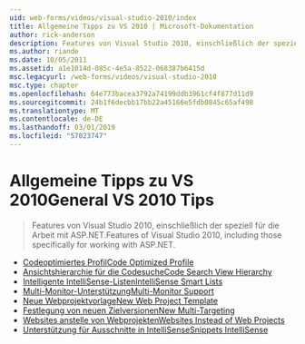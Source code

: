 ```yaml
---
uid: web-forms/videos/visual-studio-2010/index
title: Allgemeine Tipps zu VS 2010 | Microsoft-Dokumentation
author: rick-anderson
description: Features von Visual Studio 2010, einschließlich der speziell für die Arbeit mit ASP.NET.
ms.author: riande
ms.date: 10/05/2011
ms.assetid: a1e1014d-085c-4e5a-8522-068387b6415d
msc.legacyurl: /web-forms/videos/visual-studio-2010
msc.type: chapter
ms.openlocfilehash: 64e773bacea3792a74199ddb3961cf4f877d11d9
ms.sourcegitcommit: 24b1f6decbb17bb22a45166e5fdb0845c65af498
ms.translationtype: MT
ms.contentlocale: de-DE
ms.lasthandoff: 03/01/2019
ms.locfileid: "57023747"
---
```

<a name="general-vs-2010-tips"></a><span data-ttu-id="2c95d-103">Allgemeine Tipps zu VS 2010</span><span class="sxs-lookup"><span data-stu-id="2c95d-103">General VS 2010 Tips</span></span>
====================
> <span data-ttu-id="2c95d-104">Features von Visual Studio 2010, einschließlich der speziell für die Arbeit mit ASP.NET.</span><span class="sxs-lookup"><span data-stu-id="2c95d-104">Features of Visual Studio 2010, including those specifically for working with ASP.NET.</span></span>


- [<span data-ttu-id="2c95d-105">Codeoptimiertes Profil</span><span class="sxs-lookup"><span data-stu-id="2c95d-105">Code Optimized Profile</span></span>](visual-studio-2010-quick-hit-code-optimized-profile.md)
- [<span data-ttu-id="2c95d-106">Ansichtshierarchie für die Codesuche</span><span class="sxs-lookup"><span data-stu-id="2c95d-106">Code Search View Hierarchy</span></span>](visual-studio-2010-quick-hit-code-search-view-hierarchy.md)
- [<span data-ttu-id="2c95d-107">Intelligente IntelliSense-Listen</span><span class="sxs-lookup"><span data-stu-id="2c95d-107">IntelliSense Smart Lists</span></span>](visual-studio-2010-quick-hit-intellisense-smart-lists.md)
- [<span data-ttu-id="2c95d-108">Multi-Monitor-Unterstützung</span><span class="sxs-lookup"><span data-stu-id="2c95d-108">Multi-Monitor Support</span></span>](visual-studio-2010-quick-hit-multi-monitor-support.md)
- [<span data-ttu-id="2c95d-109">Neue Webprojektvorlage</span><span class="sxs-lookup"><span data-stu-id="2c95d-109">New Web Project Template</span></span>](visual-studio-2010-quick-hit-new-web-project-template.md)
- [<span data-ttu-id="2c95d-110">Festlegung von neuen Zielversionen</span><span class="sxs-lookup"><span data-stu-id="2c95d-110">New Multi-Targeting</span></span>](visual-studio-2010-quick-hit-new-multi-targeting.md)
- [<span data-ttu-id="2c95d-111">Websites anstelle von Webprojekten</span><span class="sxs-lookup"><span data-stu-id="2c95d-111">Websites Instead of Web Projects</span></span>](visual-studio-2010-quick-hit-websites-instead-of-web-projects.md)
- [<span data-ttu-id="2c95d-112">Unterstützung für Ausschnitte in IntelliSense</span><span class="sxs-lookup"><span data-stu-id="2c95d-112">Snippets IntelliSense</span></span>](visual-studio-2010-quick-hit-snippets-intellisense.md)
